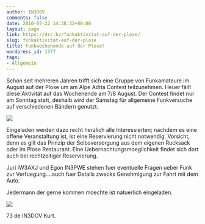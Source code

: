 ```yaml
---
author: IN3DOV
comments: false
date: 2010-07-22 14:38:33+00:00
layout: page
link: https://drc.bz/funkaktivitat-auf-der-plose/
slug: funkaktivitat-auf-der-plose
title: Funkwochenende auf der Plose!
wordpress_id: 1577
tags:
- Allgemein
---
```


Schon seit mehreren Jahren trifft sich eine Gruppe von Funkamateure im August auf der Plose um am Alpe Adria Contest teilzunehmen. Heuer fällt diese Aktivität auf das Wochenende am 7/8 August. Der Contest findet nur am Sonntag statt, deshalb wird der Samstag für allgemeine Funkversuche auf verschiedenen Bändern genutzt.


![](https://drc.bz/wp-content/uploads/2010/07/plose11.jpg)


Eingeladen werden dazu recht herzlich alle Interessierten; nachdem es eine offene Veranstaltung ist, ist eine Reservierung nicht notwendig. Vorsicht, denn es gilt das Prinzip der Selbsversorgung aus dem eigenen Rucksack oder im Plose Restaurant. Eine Uebernachtungsmoeglichkeit findet sich dort auch bei rechtzeitiger Reservierung.

Juri IW3AXJ und Egon IN3PWE stehen fuer eventuelle Fragen ueber Funk zur Verfuegung....auch fuer Details zwecks Genehmigung zur Fahrt mit dem Auto.

Jedermann der gerne kommen moechte ist natuerlich eingeladen.


![](https://drc.bz/wp-content/uploads/2010/07/plose21.jpg)


73 de IN3DOV Kurt.
